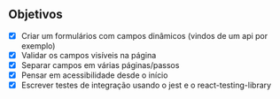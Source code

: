## Objetivos

- [x] Criar um formulários com campos dinâmicos (vindos de um api por exemplo)
- [x] Validar os campos visíveis na página
- [x] Separar campos em várias páginas/passos
- [x] Pensar em acessibilidade desde o início
- [x] Escrever testes de integração usando o jest e o react-testing-library
